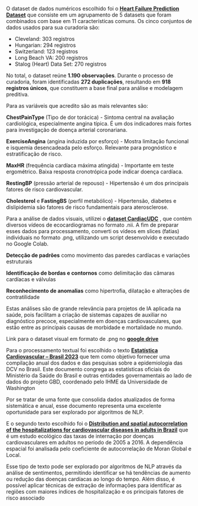 O dataset de dados numéricos escolhido foi o [**Heart Failure Prediction Dataset**](https://www.kaggle.com/datasets/fedesoriano/heart-failure-prediction/data) que consiste em um agrupamento de 5 datasets que foram combinados com base em 11 características comuns. Os cinco conjuntos de dados usados ​​para sua curadoria são:

- Cleveland: 303 registros
- Hungarian: 294 registros
- Switzerland: 123 registros
- Long Beach VA: 200 registros
- Stalog (Heart) Data Set: 270 registros

No total, o dataset reúne **1.190 observações**. Durante o processo de curadoria, foram identificadas **272 duplicações**, resultando em **918 registros únicos**, que constituem a base final para análise e modelagem preditiva.

Para as variáveis que acredito são as mais relevantes são:

**ChestPainType** (Tipo de dor torácica) - Sintoma central na avaliação cardiológica, especialmente angina típica. É um dos indicadores mais fortes para investigação de doença arterial coronariana.

**ExerciseAngina** (angina induzida por esforço) - Mostra limitação funcional e isquemia desencadeada pelo esforço. Relevante para prognóstico e estratificação de risco.

**MaxHR** (frequência cardíaca máxima atingida) - Importante em teste ergométrico. Baixa resposta cronotrópica pode indicar doença cardíaca.

**RestingBP** (pressão arterial de repouso) - Hipertensão é um dos principais fatores de risco cardiovascular.

**Cholesterol** e **FastingBS** (perfil metabólico) - Hipertensão, diabetes e dislipidemia são fatores de risco fundamentais para aterosclerose.

Para a análise de dados visuais, utilizei o [**dataset CardiacUDC**](https://www.kaggle.com/datasets/xiaoweixumedicalai/cardiacudc-dataset%29) , que contém diversos vídeos de ecocardiogramas no formato .nii. A fim de preparar esses dados para processamento, converti os vídeos em slices (fatias) individuais no formato .png, utilizando um script desenvolvido e executado no Google Colab.

**Detecção de padrões** como movimento das paredes cardíacas e variações estruturais

**Identificação de bordas e contornos** como delimitação das câmaras cardíacas e válvulas

**Reconhecimento de anomalias** como hipertrofia, dilatação e alterações de contratilidade

Estas análises são de grande relevância para projetos de IA aplicada na saúde, pois facilitam a criação de sistemas capazes de auxiliar no diagnóstico precoce, especialmente em doenças cardiovasculares, que estão entre as principais causas de morbidade e mortalidade no mundo.

Link para o dataset visual em formato de .png no [**google drive**](https://drive.google.com/drive/folders/12RUdatBKOwNvLi2G1_s09lqAGbsXDWnl?usp=sharing)

Para o processamento textual foi escolhido o texto [**Estatística Cardiovascular – Brasil 2023**](https://www.scielo.br/j/abc/a/jzFMcdN5y3w6CtjVgdJdSdR/?lang=pt) que tem como objetivo fornecer uma compilação anual dos dados e das pesquisas sobre a epidemiologia das DCV no Brasil. Este documento congrega as estatísticas oficiais do Ministério da Saúde do Brasil e outras entidades governamentais ao lado de dados do projeto GBD, coordenado pelo IHME da Universidade de Washington

Por se tratar de uma fonte que consolida dados atualizados de forma sistemática e anual, esse documento representa uma excelente oportunidade para ser explorado por algoritmos de NLP.

E o segundo texto escolhido foi o [**Distribution and spatial autocorrelation of the hospitalizations for cardiovascular diseases in adults in Brazil**](https://www.scielo.br/j/rgenf/a/7nMr3jn5hcYSPvRrwdWJrgs/?lang=en) que é um estudo ecológico das taxas de internação por doenças cardiovasculares em adultos no período de 2005 a 2016. A dependência espacial foi analisada pelo coeficiente de autocorrelação de Moran Global e Local.

Esse tipo de texto pode ser explorado por algoritmos de NLP através da análise de sentimentos, permitindo identificar se há tendências de aumento ou redução das doenças cardíacas ao longo do tempo. Além disso, é possível aplicar técnicas de extração de informações para identificar as regiões com maiores índices de hospitalização e os principais fatores de risco associado
